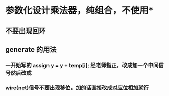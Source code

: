 # 参数化设计乘法器，纯组合，不使用*
## 不要出现回环
## generate 的用法
### 一开始写的 assign y = y + temp[i]; 经老师指正，改成加一个中间信号然后改成
### wire(net)信号不要出现移位，加的话直接改成对应位相加就行
